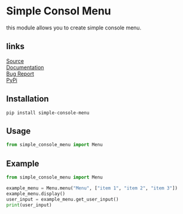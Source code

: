 # Simple Consol Menu
this module allows you to create simple console menu.

## links
[Source](https://github.com/mikeee1/simple-console-menu) <br>
[Documentation](https://github.com/mikeee1/simple-console-menu/wiki) <br>
[Bug Report](https://github.com/mikeee1/simple-console-menu/issues) <br>
[PyPi](https://pypi.org/project/simple-console-menu/) 

## Installation
```
pip install simple-console-menu
```

## Usage
```python
from simple_console_menu import Menu
```

## Example
```python
from simple_console_menu import Menu

example_menu = Menu.menu("Menu", ["item 1", "item 2", "item 3"])
example_menu.display()
user_input = example_menu.get_user_input()
print(user_input)
```
